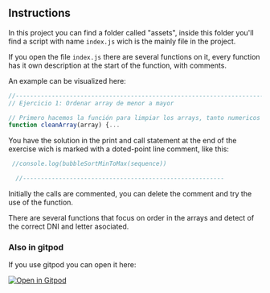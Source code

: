 ## Instructions

In this project you can find a folder called "assets", inside this folder you'll find a script with name `index.js` wich is the mainly file in the project.

If you open the file `index.js` there are several functions on it, every function has it own description at the start of the function, with comments.

An example can be visualized here:

```javascript
//----------------------------------------------------------------------------------------
// Ejercicio 1: Ordenar array de menor a mayor

// Primero hacemos la función para limpiar los arrays, tanto numericos como de string
function cleanArray(array) {...
```
You have the solution in the print and call statement at the end of the exercise wich is marked with a doted-point line comment, like this:

```javascript
 //console.log(bubbleSortMinToMax(sequence))

  //--------------------------------------------------------

```
Initially the calls are commented, you can delete the comment and try the use of the function.

There are several functions that focus on order in the arrays and detect of the correct DNI and letter asociated.

### Also in gitpod

If you use gitpod you can open it here:

[![Open in Gitpod](https://gitpod.io/button/open-in-gitpod.svg)](https://gitpod.io#https://github.com/fjrf16/Exercises-JS-II.git)